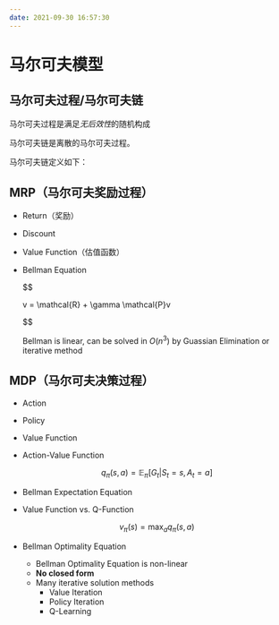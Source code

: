 ```yaml
---
date: 2021-09-30 16:57:30
---
```

# 马尔可夫模型
## 马尔可夫过程/马尔可夫链
马尔可夫过程是满足*无后效性*的随机构成

马尔可夫链是离散的马尔可夫过程。

马尔可夫链定义如下：

## MRP（马尔可夫奖励过程）
- Return（奖励）
- Discount
- Value Function（估值函数）
- Bellman Equation
  
  $$
  
  v = \mathcal{R} + \gamma \mathcal{P}v
  
  $$

  Bellman is linear, can be solved in $O(n^3)$ by Guassian Elimination or iterative method

## MDP（马尔可夫决策过程）
- Action
- Policy
- Value Function
- Action-Value Function
  
  $$
    q_{\pi}(s,a) = \mathbb{E}_{\pi}[G_t|S_t = s, A_t = a]
  $$

- Bellman Expectation Equation
- Value Function vs. Q-Function
  
  $$
    v_{\pi}(s) = \max_{a} q_{\pi}(s,a)
  $$

- Bellman Optimality Equation
  - Bellman Optimality Equation is non-linear
  - **No closed form**
  - Many iterative solution methods
    - Value Iteration
    - Policy Iteration
    - Q-Learning